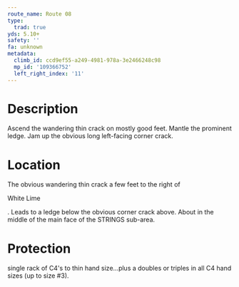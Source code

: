 ```yaml
---
route_name: Route 08
type:
  trad: true
yds: 5.10+
safety: ''
fa: unknown
metadata:
  climb_id: ccd9ef55-a249-4981-978a-3e2466248c98
  mp_id: '109366752'
  left_right_index: '11'
---
```

# Description
Ascend the wandering thin crack on mostly good feet.  Mantle the prominent ledge.  Jam up the obvious long left-facing corner crack.

# Location
The obvious wandering thin crack a few feet to the right of

White Lime

.  Leads to a ledge below the obvious corner crack above.  About in the middle of the main face of the STRINGS sub-area.

# Protection
single rack of C4's to thin hand size...plus a doubles or triples in all C4 hand sizes (up to size #3).
